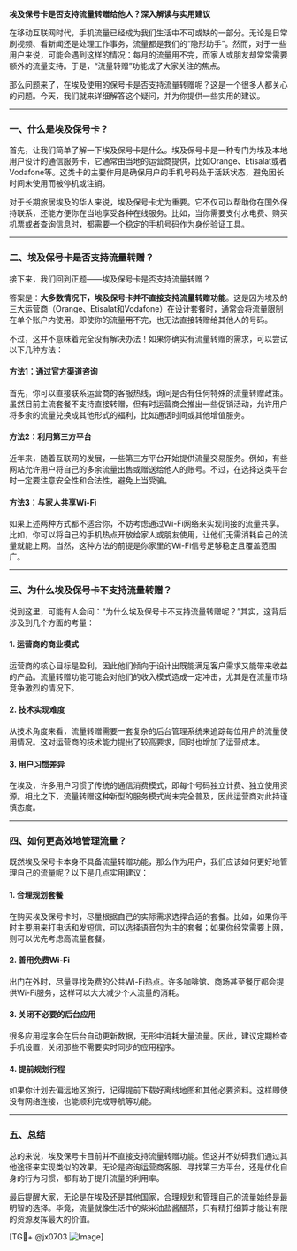 **埃及保号卡是否支持流量转赠给他人？深入解读与实用建议**

在移动互联网时代，手机流量已经成为我们生活中不可或缺的一部分。无论是日常刷视频、看新闻还是处理工作事务，流量都是我们的“隐形助手”。然而，对于一些用户来说，可能会遇到这样的情况：每月的流量用不完，而家人或朋友却常常需要额外的流量支持。于是，“流量转赠”功能成了大家关注的焦点。

那么问题来了，在埃及使用的保号卡是否支持流量转赠呢？这是一个很多人都关心的问题。今天，我们就来详细解答这个疑问，并为你提供一些实用的建议。

---

### 一、什么是埃及保号卡？

首先，让我们简单了解一下埃及保号卡是什么。埃及保号卡是一种专门为埃及本地用户设计的通信服务卡，它通常由当地的运营商提供，比如Orange、Etisalat或者Vodafone等。这类卡的主要作用是确保用户的手机号码处于活跃状态，避免因长时间未使用而被停机或注销。

对于长期旅居埃及的华人来说，埃及保号卡尤为重要。它不仅可以帮助你在国外保持联系，还能方便你在当地享受各种在线服务。比如，当你需要支付水电费、购买机票或者查询信息时，都需要一个稳定的手机号码作为身份验证工具。

---

### 二、埃及保号卡是否支持流量转赠？

接下来，我们回到正题——埃及保号卡是否支持流量转赠？

答案是：**大多数情况下，埃及保号卡并不直接支持流量转赠功能**。这是因为埃及的三大运营商（Orange、Etisalat和Vodafone）在设计套餐时，通常会将流量限制在单个账户内使用。即使你的流量用不完，也无法直接转赠给其他人的号码。

不过，这并不意味着完全没有解决办法！如果你确实有流量转赠的需求，可以尝试以下几种方法：

#### 方法1：通过官方渠道咨询
首先，你可以直接联系运营商的客服热线，询问是否有任何特殊的流量转赠政策。虽然目前主流套餐不支持直接转赠，但有时运营商会推出一些促销活动，允许用户将多余的流量兑换成其他形式的福利，比如通话时间或其他增值服务。

#### 方法2：利用第三方平台
近年来，随着互联网的发展，一些第三方平台开始提供流量交易服务。例如，有些网站允许用户将自己的多余流量出售或赠送给他人的账号。不过，在选择这类平台时一定要注意安全性和合法性，避免上当受骗。

#### 方法3：与家人共享Wi-Fi
如果上述两种方式都不适合你，不妨考虑通过Wi-Fi网络来实现间接的流量共享。比如，你可以将自己的手机热点开放给家人或朋友使用，让他们无需消耗自己的流量就能上网。当然，这种方法的前提是你家里的Wi-Fi信号足够稳定且覆盖范围广。

---

### 三、为什么埃及保号卡不支持流量转赠？

说到这里，可能有人会问：“为什么埃及保号卡不支持流量转赠呢？”其实，这背后涉及到几个方面的考量：

#### 1. **运营商的商业模式**
运营商的核心目标是盈利，因此他们倾向于设计出既能满足客户需求又能带来收益的产品。流量转赠功能可能会对他们的收入模式造成一定冲击，尤其是在流量市场竞争激烈的情况下。

#### 2. **技术实现难度**
从技术角度来看，流量转赠需要一套复杂的后台管理系统来追踪每位用户的流量使用情况。这对运营商的技术能力提出了较高要求，同时也增加了运营成本。

#### 3. **用户习惯差异**
在埃及，许多用户习惯了传统的通信消费模式，即每个号码独立计费、独立使用资源。相比之下，流量转赠这种新型的服务模式尚未完全普及，因此运营商对此持谨慎态度。

---

### 四、如何更高效地管理流量？

既然埃及保号卡本身不具备流量转赠功能，那么作为用户，我们应该如何更好地管理自己的流量呢？以下是几点实用建议：

#### 1. **合理规划套餐**
在购买埃及保号卡时，尽量根据自己的实际需求选择合适的套餐。比如，如果你平时主要用来打电话和发短信，可以选择语音包为主的套餐；如果你经常需要上网，则可以优先考虑高流量套餐。

#### 2. **善用免费Wi-Fi**
出门在外时，尽量寻找免费的公共Wi-Fi热点。许多咖啡馆、商场甚至餐厅都会提供Wi-Fi服务，这样可以大大减少个人流量的消耗。

#### 3. **关闭不必要的后台应用**
很多应用程序会在后台自动更新数据，无形中消耗大量流量。因此，建议定期检查手机设置，关闭那些不需要实时同步的应用程序。

#### 4. **提前规划行程**
如果你计划去偏远地区旅行，记得提前下载好离线地图和其他必要资料。这样即使没有网络连接，也能顺利完成导航等功能。

---

### 五、总结

总的来说，埃及保号卡目前并不直接支持流量转赠功能。但这并不妨碍我们通过其他途径来实现类似的效果。无论是咨询运营商客服、寻找第三方平台，还是优化自身的行为习惯，都有助于提升流量的利用率。

最后提醒大家，无论是在埃及还是其他国家，合理规划和管理自己的流量始终是最明智的选择。毕竟，流量就像生活中的柴米油盐酱醋茶，只有精打细算才能让有限的资源发挥最大的价值。

[TG💪+ @jx0703 ![Image](https://github.com/user-attachments/assets/dbca1d08-cadb-493c-b0ec-ad6f7a83f270)]